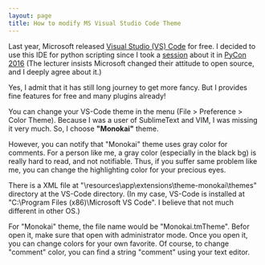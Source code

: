 ```yaml
---
layout: page
title: How to modify MS Visual Studio Code Theme
---
```


Last year, Microsoft released [Visual Studio (VS) Code](https://code.visualstudio.com/) for free. I decided to use this IDE for python scripting since I took a [session](https://github.com/pythonkr/pyconapac-2016-files/raw/master/20160813-102-59-KimYoungwook.pdf) about it in [PyCon 2016](https://www.pycon.kr/2016apac/)
(The lecturer insists Microsoft changed their attitude to open source, and I deeply agree about it.)

Yes, I admit that it has still long journey to get more fancy. But I provides fine features for free and many plugins already!

You can change your VS-Code theme in the menu (File > Preference > Color Theme). Because I was a user of SublimeText and VIM, I was missing it very much. So, I choose **"Monokai"** theme.

However, you can notify that "Monokai" theme uses gray color for comments. For a person like me, a gray color (especially in the black bg) is really hard to read, and not notifiable. Thus, if you suffer same problem like me, you can change the highlighting color for your precious eyes.

There is a XML file at "\resources\app\extensions\theme-monokai\themes" directory at the VS-Code directory. (In my case, VS-Code is installed at "C:\Program Files (x86)\Microsoft VS Code". I believe that not much different in other OS.)

For "Monokai" theme, the file name would be "Monokai.tmTheme". Befor open it, make sure that open with administrator mode. Once you open it, you can change colors for your own favorite.
Of course, to change "comment" color, you can find a string "comment" using your text editor.
